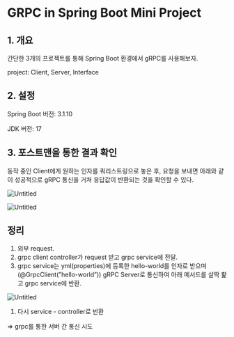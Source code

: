 # GRPC in Spring Boot Mini Project

## 1. 개요

간단한 3개의 프로젝트를 통해 Spring Boot 환경에서 gRPC를 사용해보자.

project: Client, Server, Interface

## 2. 설정

Spring Boot 버전: 3.1.10

JDK 버전: 17


## 3. 포스트맨을 통한 결과 확인

동작 중인 Client에게 원하는 인자를 쿼리스트링으로 놓은 후, 요청을 보내면 아래와 같이 성공적으로 gRPC 통신을 거쳐 응답값이 반환되는 것을 확인할 수 있다.

![Untitled](https://prod-files-secure.s3.us-west-2.amazonaws.com/a55764c2-a0e7-42ed-bafc-d6334c8fcd32/023a2af2-c77a-4921-aa81-e4c5aea43978/Untitled.png)

![Untitled](https://prod-files-secure.s3.us-west-2.amazonaws.com/a55764c2-a0e7-42ed-bafc-d6334c8fcd32/78eb96fe-3cfb-4484-8d60-521dad10bb4b/Untitled.png)

## 정리

1. 외부 request.
2. grpc client controller가 request 받고 grpc service에 전달.
3. grpc service는 yml(properties)에 등록한 hello-world를 인자로 받으며(@GrpcClient(”hello-world”)) gRPC Server로 통신하여 아래 메서드를 살짝 핥고 grpc service에 반환.

![Untitled](https://prod-files-secure.s3.us-west-2.amazonaws.com/a55764c2-a0e7-42ed-bafc-d6334c8fcd32/a7a60832-4b5a-4d98-8fc1-b0b875a39ee8/Untitled.png)

1. 다시 service - controller로 반환

⇒ grpc를 통한 서버 간 통신 시도
